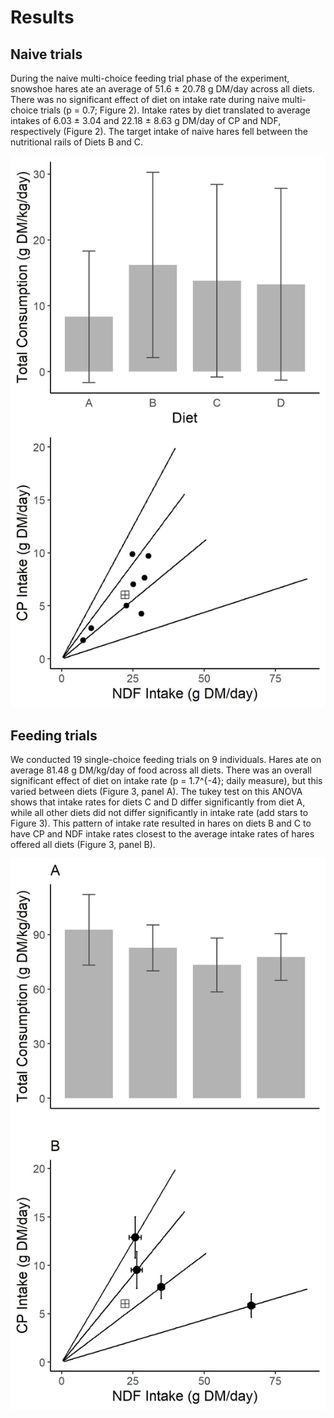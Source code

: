 Results
================

## Naive trials

During the naive multi-choice feeding trial phase of the experiment,
snowshoe hares ate an average of 51.6 ± 20.78 g DM/day across all diets.
There was no significant effect of diet on intake rate during naive
multi-choice trials (p = 0.7; Figure 2). Intake rates by diet translated
to average intakes of 6.03 ± 3.04 and 22.18 ± 8.63 g DM/day of CP and
NDF, respectively (Figure 2). The target intake of naive hares fell
between the nutritional rails of Diets B and C.

![Figure 2](Output/figures/targetintake.jpeg)

## Feeding trials

We conducted 19 single-choice feeding trials on 9 individuals. Hares ate
on average 81.48 g DM/kg/day of food across all diets. There was an
overall significant effect of diet on intake rate (p = 1.7^{-4}; daily
measure), but this varied between diets (Figure 3, panel A). The tukey
test on this ANOVA shows that intake rates for diets C and D differ
significantly from diet A, while all other diets did not differ
significantly in intake rate (add stars to Figure 3). This pattern of
intake rate resulted in hares on diets B and C to have CP and NDF intake
rates closest to the average intake rates of hares offered all diets
(Figure 3, panel B).

![Figure 3](Output/figures/intakebarandrail.jpeg)
